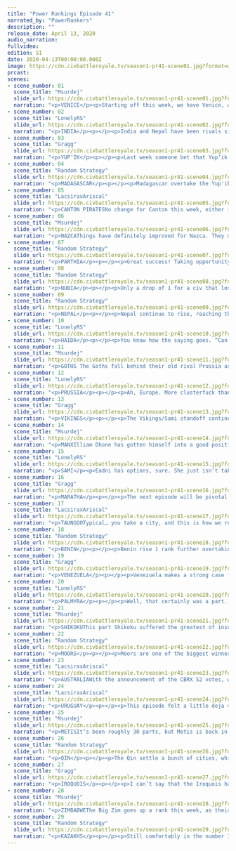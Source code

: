 ```yaml
---
title: "Power Rankings Episode 41"
narrated_by: "PowerRankers"
description: ""
release_date: April 13, 2020
audio_narration:
fullvideo:
edition: S1
date: 2020-04-13T00:00:00.000Z
image: https://cdn.civbattleroyale.tv/season1-pr41-scene01.jpg?format=webp&quality=80
prcast:
scenes:
- scene_number: 01
  scene_title: "Msurdej"
  slide_url: https://cdn.civbattleroyale.tv/season1-pr41-scene01.jpg?format=webp&quality=80
  narration: "<p>VENICE</p><p>Starting off this week, we have Venice, who has positively dropped the ball. Losing city after city, Venice is now relegated to its vanilla playstyle: A single city trying to make it in this crazy cylinder. What remains to be seen though, is how venice will die. Will it be Palmyra, The Moors, Prussia< or perhaps some unknown force. One thing is for certain though, it’s all but over for Enrico.</p>"
- scene_number: 02
  scene_title: "LonelyRS"
  slide_url: https://cdn.civbattleroyale.tv/season1-pr41-scene02.jpg?format=webp&quality=80
  narration: "<p>INDIA</p><p></p><p>India and Nepal have been rivals since the beginning of time, yes, locked in fierce battles from day one and eventually dueling in a more diplomatic fashion as fellow rump states, but before Endgame, it was pretty clear which of the twin lions was on top. India pulled ahead of Nepal in the Power Rankings after Episode 9, and pulled ahead in-game not long after, remaining at a consistent size and even gaining some land while their neighbor circled the drain of the world. If Indira was given a chance to go back to those days, she’d probably take it. Now Nepal’s the trendy and hopelessly out of date underdog with a decent chance at playing spoiler in a conflict between two giants, while India whiles away their time as a city-state with little chance of making any further impact in a game which is quickly passing them by. Sure, there’s hope for India. The game’s still in the earliest of phases; everyone still has some chance at the prize, no matter how small. But as a neighbor they once trumped in every possible way begins to outpace them, as the powers around them slip out of reach, that hope’s becoming fainter and fainter. Just a few parts ago, the main discussion surrounding India was how they could beat their neighbors. Now, it’s about how long they can appease them.</p><p></p>"
- scene_number: 03
  scene_title: "Gragg"
  slide_url: https://cdn.civbattleroyale.tv/season1-pr41-scene03.jpg?format=webp&quality=80
  narration: "<p>YUP’IK</p><p></p><p>Last week someone bet that Yup’ik would be Shikoku’s next target. Looks like they were exactly right. Yup’ik doesn’t have a lot of neighbors. Just 2 in fact. They’re at war with both. That sinks them to 3rd from last. Their only chance is noncommittal enemies and/or difficult terrain. It’s worked for Nepal. </p>"
- scene_number: 04
  scene_title: "Random Strategy"
  slide_url: https://cdn.civbattleroyale.tv/season1-pr41-scene04.jpg?format=webp&quality=80
  narration: "<p>MADAGASCAR</p><p></p><p>Madagascar overtake the Yup'ik. They didn't do anything this part apart from settling a city, and didn't even appear in a slide. Statswise, they look like a slightly above-average rump, however, one thing they do have over the rumps is space. They can settle another 3 cities completely uncontested, for a total of 6. That's higher than the Manx, Prussia or Vikings currently have! So I do expect Madagascar to rise to “OK” level once they settle those free cities. However, their only neighbour is the huge and terrifying Zimbabwe, so they will never rise higher than “OK”. Zimbabwe doesn't have a navy at present and lacks coastal cities so it may be a while before Madagascar dies, but they will never be powerful.</p>"
- scene_number: 05
  scene_title: "LacsiraxAriscal"
  slide_url: https://cdn.civbattleroyale.tv/season1-pr41-scene05.jpg?format=webp&quality=80
  narration: "<p>CANTON PIRATESNo change for Canton this week, either in ranking or overall position. The CBR’s greatest survivors live on, and while their three cities are a poor showing they’ve still space to settle south toward the Philippines, or even take off into a vacant Oceania. Their existence has always depended on the Qin’s interest and competency, and so far they’ve managed to maintain just enough of a standing army to make a takeover too much of a hassle. Long term prospects? Minimal as ever, but at the same time I could still see Canton just holding out long enough to scratch the top 20.</p>"
- scene_number: 06
  scene_title: "Msurdej"
  slide_url: https://cdn.civbattleroyale.tv/season1-pr41-scene06.jpg?format=webp&quality=80
  narration: "<p>NAZCAThings have definitely improved for Nazca. They managed to resettle their third city, and no longer have any wars against their neighbors going on. This is a good improvement over their last part, which is why they’ve risen so much despite their failures. But whether they manage to hold onto this rank is not up to them, but rather their neighbors, and other civs who will fall below them.</p>"
- scene_number: 07
  scene_title: "Random Strategy"
  slide_url: https://cdn.civbattleroyale.tv/season1-pr41-scene07.jpg?format=webp&quality=80
  narration: "<p>PARTHIA</p><p></p><p>Great success! Taking opportunity of Maratha attacking Palmyra, Parthia swooped in and grabbed their old city of Merv back! Wait a moment: false alarm. You expected Parthian competence? Think again! This is not a great success for Parthia. For to end the war, they gave away Kuchan, so in effect, they only managed to trade a 5 pop mountain city for a 2 pop desert city. Parthia have been to war 5 times this game, and have given away cities to end 3 of those wars. Not a good habit to have. So despite would could have been a great victory, Parthia finds itself this week in the same situation as last week: stuck in the desert with 3 cities with stronger enemies on both sides. Of all the civs with 3 cities, Parthia has the worst stats, though they do have the largest army out of the 3-city club, with lots and lots of horsemen. But that's not a lot of use if you just give away all your cities.</p><p></p><p></p>"
- scene_number: 08
  scene_title: "Random Strategy"
  slide_url: https://cdn.civbattleroyale.tv/season1-pr41-scene08.jpg?format=webp&quality=80
  narration: "<p>NUBIA</p><p></p><p>Only a drop of 1 for a civ that lost 25% of their cities. 3 cities is approximately the limit of what a rump is so being at that level is not good. The problem is that they got coalitioned right out of the gate and have been defending on all sides ever since. It's difficult to do well and get your economy up and running when you need to put all your effort into military. The same thing happened in the original game so I don't know what Piye is doing to offend so many people so early in the game but he should probably not do that. As a consequence of this war, Nubia has done a Poverty Point and not built any settlers all game. It is more excusable in Nubia's case than for Poverty Point because of the coalition, but the outcome is the same: a weak civ that is just waiting for someone to finish them off.</p><p></p>"
- scene_number: 09
  scene_title: "Random Strategy"
  slide_url: https://cdn.civbattleroyale.tv/season1-pr41-scene09.jpg?format=webp&quality=80
  narration: "<p>NEPAL</p><p></p><p>Nepal continue to rise, reaching their highest rank since part 3, and overtaking Nubia and Yup'ik. Their most notable strong points is their high production, 16th overall, which has allowed them to fully carpet their lands. Unfortunately, the same cannot be said for their science, and without any bonus techs to start off with, Nepal is dead last in terms of tech: their carpet is made up of ancient era spearmen and archers. That's not exactly that impressive. They are currently getting coalitioned by all 3 of their eastern neighbours, but you probably didn't notice because none of them is able to get through the dense mountains. In fact, Taungoo is now itself getting coalitioned by Australia and Maratha. That leaves open the possibility for a Nepalese snipe. However I think that is way too optimistic. Nepal have not even researched a unit capable of damaging the city, and although Maratha could theoretically damage it, they have an extremely awkward approach through jungle. Nepal's best plan going forwards is just to turtle in the mountains until someone discovers flight and kills them.</p><p></p>"
- scene_number: 10
  scene_title: "LonelyRS"
  slide_url: https://cdn.civbattleroyale.tv/season1-pr41-scene10.jpg?format=webp&quality=80
  narration: "<p>HAIDA</p><p></p><p>You know how the saying goes. “Can’t beat ‘em, swim to another continent as a failsafe and plot bloody revenge from there.” The Metis may have taken Haina, sure, and a meager navy places even the Haida’s usually impenetrable coastal cities under some degree of risk, but Koyah’s adoption of the old Carthaginian strategy of aggressively conquering and settling into foreign lands when one’s own are taken has stemmed the bleeding and kept the Haida’s position in the ranks stable. Then again, it’s not really their annoying of the Yup’ik which has kept their situation salvageable; it’s their claiming of one of the greatest prizes of a continent not their own. Mount Fuji is solidly Haidan, now, the settlement of Tanu already growing and well-defensible to boot, and if given time to bulk up their little foothold in Asia could turn into a more permanent home. The Haida may be on the outs in North America, but if they’re going to be killed, then they may as well make it damn hard for anyone to actually finish the job. Maybe they won’t win, maybe they won’t even come close, but they’ll sure as hell be interesting to watch along the way.</p>"
- scene_number: 11
  scene_title: "Msurdej"
  slide_url: https://cdn.civbattleroyale.tv/season1-pr41-scene11.jpg?format=webp&quality=80
  narration: "<p>GOTHS The Goths fall behind their old rival Prussia as their stats continue to fall behind. While they maintain a larger army than Frederick, it’s still insignificant compared to Alaric’s other neighbors.  While Ablai Khan continues to focus Frederick,  if either he or Zenobia decide to come west, Alaric’s three cities are great danger.</p>"
- scene_number: 12
  scene_title: "LonelyRS"
  slide_url: https://cdn.civbattleroyale.tv/season1-pr41-scene12.jpg?format=webp&quality=80
  narration: "<p>PRUSSIA</p><p></p><p>Ah, Europe. More clusterfuck than continent, where the points don’t matter and the balance of power shifts with a butterfly’s wings. Prussia had their time in the sun, the winds of expansion favoring them against the Goths, but one bungled coalition war and some aggressive Kazakh settling later, and they find themselves above only one-city Venice and their old rivals in the region, the civs to the north and in the west firmly in control of the continent. Of course, being near the bottom in Europe is equivalent to being in the middle of the fray in other continents: the difference between the rich and the poor here is four spots. And if any civ’s well-poised to tip the scales once more, it’s Prussia, in the midst of citadelling the Manx mainland into oblivion and sharing borders with just about everyone who matters. The question now, really, is whether the next period of unrest works in Frederick’s favor or not. If it does, then he stands a decent chance of becoming the closest thing you can get to a power in Eastern Europe, the region’s bulwark against the encroaching Kazakh hordes. If it doesn’t? Then he could find himself a one-city rump or worse. The continent’s early period of instability is heading toward an explosive climax, and Frederick’s the man holding the bomb. Prussia might reach new heights. They might also die miserably, or, worst of all, remain unchanged. But whatever happens, they’ll at least make things even more interesting in a continent already filled to the brim with intrigue.</p>"
- scene_number: 13
  scene_title: "Gragg"
  slide_url: https://cdn.civbattleroyale.tv/season1-pr41-scene13.jpg?format=webp&quality=80
  narration: "<p>VIKINGS</p><p></p><p>The Vikings/Sami standoff continues. Once again they seem more interested in expanding southward to mainland Europe than towards their main rival. Perhaps for the best. This time Manx actually beat them to the punch though, and Iroquois and Moors beat them to the punch of invading the isles. What a weird world we live in.</p>"
- scene_number: 14
  scene_title: "Msurdej"
  slide_url: https://cdn.civbattleroyale.tv/season1-pr41-scene14.jpg?format=webp&quality=80
  narration: "<p>MANXIlliam Dhone has gotten himself into a good position since the start of Endgame, but if he wants to keep climbing, he’ll have to try a little harder. With Prussia and the Vikings fighting each other, it will be easy for the Manx to capitalize on the end of the war, where both civs are weak from fighting. And capitalize is what they need to do. The Moors and the Iroquois have arrived on the islands, and while Hiawatha might be too far away to fully ensure a victory, Abd-ar is close enough to be a threat, both to the island, and the continental holdings.</p>"
- scene_number: 15
  scene_title: "LonelyRS"
  slide_url: https://cdn.civbattleroyale.tv/season1-pr41-scene15.jpg?format=webp&quality=80
  narration: "<p>SAMI</p><p>Eadni has options, sure. She just isn’t taking them. Such is the plight of a common critic of the Sami’s performance in Endgame so far, a projected titan in Northern Europe first driven into mediocrity by lost settlers then kept there via unwise war declarations. Then again, in this sort of continent, irrelevant wars might just be the best kind. Even in a war where nobody was expected to win, the Sami still could loop the Moors, Venetians, and Vikings in with ease. The instant a relevant war breaks out, the same state of stalemate-prone coalition warfare we saw against the Prussians could return, with the only winning move being to stay out of the fray. And, in that respect, the Sami might be the best off of any civ in Europe. The instant the Vikings research naval warfare, nobody will be further away from the continent’s pressure points than Eadni, and thus nobody will be less likely to be pulled into a sorry excuse for mass bloodletting than her. There’s a reason civs on the outside of continents tend to do well, after all. It’s much easier to pick off a weaker enemy when they’re involved in a war already and you aren’t. Sure, she may have lost most of her early bonuses, and sure, she may be stuck in the Arctic, but nobody’s better suited to become Europe’s second power than Eadni. At least, if she doesn’t get eaten by the Kazakhs first.</p>"
- scene_number: 16
  scene_title: "Gragg"
  slide_url: https://cdn.civbattleroyale.tv/season1-pr41-scene16.jpg?format=webp&quality=80
  narration: "<p>MARATHA</p><p></p><p>The next episode will be pivotal for Maratha. Once again they came out of the gate strong, looking like they could be a regional power. They don’t have a lot to show for it though. The Kazakhs have 17 cities this episode. Maratha... just 4. Even Nepal is only one city away. But if Maratha takes cities off Zimbabwe, Nepal, Parthia, India, etc, they can hold an expansive empire. </p>"
- scene_number: 17
  scene_title: "LacsiraxAriscal"
  slide_url: https://cdn.civbattleroyale.tv/season1-pr41-scene17.jpg?format=webp&quality=80
  narration: "<p>TAUNGOOTypical… you take a city, and this is how we repay you? With a five rank drop? Well, you've got stats to thank for that - after losing a huge chunk of their military, Taungoo tumbled in the statistical charts, showing the frailty of their position. The reason for their lagging stats is clear enough; they’ve failed to adequately settle, letting Qin and Canton divide China while Australia begins to monopolise the East Indies. Still, there’s plenty of islands left to colonise, and with buffer states of Canton and Nepal on land and an Australia they’ve proven they can beat across the sea, they’ve time enough to pick themselves up off the floor.</p>"
- scene_number: 18
  scene_title: "Random Strategy"
  slide_url: https://cdn.civbattleroyale.tv/season1-pr41-scene18.jpg?format=webp&quality=80
  narration: "<p>BENIN</p><p></p><p>Benin rise 1 rank further overtaking Taungoo. They have successfully taken out Venice's African colony which is good - a city is a city. Nubia is continuing to weaken further which means they could potentially be a good avenue for expansion later. Benin's problem are their other two neighbours... Zimbabwe is continuing to be a powerhouse with the highest production and science of the entire game. Truly a force to be terrified of. Benin should probably be thinking of getting open borders with Madagascar in order to get their peacekeeper protection back. Their northern neighbour, the Moors, may have been off to a sluggish start but have since compensated, with a bunch of cities coming out, and still more settlers on their way. Benin temporarily pushed ahead of the Moors in stats last part thanks to their city settling spree but the Moors immediately bounced back and look to continue growing their lead. A lot of Benin's cities are also desert cities that won't grow well. They should be wary of being the next Songhai. </p><p></p>"
- scene_number: 19
  scene_title: "Gragg"
  slide_url: https://cdn.civbattleroyale.tv/season1-pr41-scene19.jpg?format=webp&quality=80
  narration: "<p>VENEZUELA</p><p></p><p>Venezuela makes a strong case for the civ that benefited the most from Endgame. Uruguay is still a world power and Venezuela might just be in the superior position at this point. That’s insane. The high food count is a big reason for the success so far. Not worrying about Haiti, Kuikuro, and easily rolling Nazca helps too. I don’t know about you but I’m jumping on the Venezuela bandwagon.</p>"
- scene_number: 20
  scene_title: "LonelyRS"
  slide_url: https://cdn.civbattleroyale.tv/season1-pr41-scene20.jpg?format=webp&quality=80
  narration: "<p>PALMYRA</p><p></p><p>Well, that certainly was a part. Over the course of a mere 72 slides, Zenobia experienced more drama and changes in fortune than most leaders see in a lifetime. Perhaps that’s why it’s so hard to make much of it. From the highs (two more cities gotten in peace deals, the sniping of Kiteve) to the lows (the razing of the two aforementioned cities, the fall of Merv), Palmyra’s part looked like it was comprised more of random events than it was of some overarching narrative. If there’s any lesson that can be taken away from it, really, it’s probably this — the Middle East might just be too volatile a region to ever hold a real superpower. If any civ was going to become a powerhouse from the cradle of civilization, it’d be the Palmyrenes, with early-game swagger and uncannily strong peace deals allowing them to get the drop on their neighbors before they could get the drop on them. But, as we’re seeing now, not even they can realistically expand on every front, not when they border over a quarter of the remaining civs. Someone, eventually, was going to stall their progress, waste valuable time, and leave the Zimbabwes and Kazakhs of the world with an insurmountable edge. Palmyra’s still one of the biggest threats in the game, of course. What they’ve clawed and scraped their way to will not be so easily revoked. But they almost certainly aren’t going to walk away from this with a victory, now, and it’s becoming harder and harder to convince ourselves that they had a chance in the first place.</p>"
- scene_number: 21
  scene_title: "Msurdej"
  slide_url: https://cdn.civbattleroyale.tv/season1-pr41-scene21.jpg?format=webp&quality=80
  narration: "<p>SHIKOKUThis part Shikoku suffered the greatest of insults it received since the start of Endgame. Japan has been almost completely settled, but not by the Shikoku. The Qin, Haida, even Australia have planted cities all along the island chain. While the island of Shikoku itself hasn’t been settled, it seems doubtful that Sakamoto will send a settler there. And even if he did, settling that close to the Qin might instigate a war, a war which Shikoku would be a likely loser.  Shikoku’s best bet is to continue marching east against the Yup’ik, solidify their gains, and wait for the Kazakhs and Qin to become distracted.</p>"
- scene_number: 22
  scene_title: "Random Strategy"
  slide_url: https://cdn.civbattleroyale.tv/season1-pr41-scene22.jpg?format=webp&quality=80
  narration: "<p>MOORS</p><p></p><p>Moors are one of the biggest winners this part. Though we were slightly concerned last week that they had left the settling too late, they got down to it this part, and have staked claims in a wide area, from Ireland all the way to the Canaries, making them by far the strongest european civ. The capture of Murano from Palmyra was a quick and efficient war that has given them control over the West Mediterranean, and a good staging ground for attacking either Venice or Benin down the line. And they still have 3 settlers out there! And though Benin and its city spam across the Sahara was looking like it might be a problem last week, the Moors have overtaken them in stats again, and look to continue growing that lead as they settle even more cities. Benin is still the biggest problem for the Moors, but one that can be overcome. The rest of Europe is currently not posing much of a threat; in fact I would say the biggest threats to the Moors are the top 3: Zimbabwe, Kazakhstan and the Iroquois, off in the distant future.</p><p></p>"
- scene_number: 23
  scene_title: "LacsiraxAriscal"
  slide_url: https://cdn.civbattleroyale.tv/season1-pr41-scene23.jpg?format=webp&quality=80
  narration: "<p>AUSTRALIAWith the announcement of the CBRX S2 votes, we’ll soon have our first Battle Royale that doesn’t feature an Australia. And I don’t just mean a series without Australia… they’ve appeared in every single episode of every single CBR, as top dogs in Mk 1 and surviving runners up in Mk 2.1. It’s no surprise why: as in Risk, Australia can’t die. Or can they? Despite going on a bountiful settling spree this episode, Hawke slips two ranks after losing forward-settle Adelaide only an episode after founding it. It bodes very badly for their prospects in mainland Asia, but surely the turtle fortress Australia will live on, right? Well, I wouldn’t be so sure. With the shrunken world map, Australia has less of a continent and more of a large island to itself this time. And while Vietnam were a formidable beast in Mk 2, they were mostly a land based civ, whereas Taungoo and Maratha have shown naval teeth, and Qin are just covered in teeth from every angle. This is the shakiest we’ve seen an Australia in some time, and don’t be surprised to see their favour shrink even as their stats continue to grow.</p>"
- scene_number: 24
  scene_title: "LacsiraxAriscal"
  slide_url: https://cdn.civbattleroyale.tv/season1-pr41-scene24.jpg?format=webp&quality=80
  narration: "<p>URUGUAY</p><p></p><p>This episode felt a little deja vu for Uruguay, as they went to war in a thickly forested Amazon and found their superior army stall out behind thousands upon thousands of trees. But while a fruitless war with Kuikuro proved largely incidental last time, the failed offensive against Venezuela could prove far costlier. Lavalleja is in an unenviable position; having focussed on evicting the squatters to the south, he’s let Venezuela monopolise the fertile north of the continent, and now has next to nowhere left to settle. Venezuela meanwhile has already sent a settler out to the Caribbean, having Central America at its disposal as well, as long as they beat the Iroquois to the punch. Uruguay’s stats though, right? Well… while they have a slight edge in production, Venezuela is actually beating Uruguay in research. With some extra settle room, Chavez could well pull ahead from the pack, but even if they remain somewhat even, Uruguay’s currently blocked from expanding any further. Their hopes lie in an unnatural stat boom the likes of which they’re known for, or a coalition war on Venezuela. But it’s sure not like Uruguay to have to depend on outside factors.</p>"
- scene_number: 25
  scene_title: "Msurdej"
  slide_url: https://cdn.civbattleroyale.tv/season1-pr41-scene25.jpg?format=webp&quality=80
  narration: "<p>METISIt’s been roughly 30 parts, but Metis is back in the Top 5. And that’s because these thick boys are now a clear power check to their long standing rival: Hiawatha. With stats close to (and in production’s case, exceeding) the Iroquois, Riel has a clear shot of becoming the dominant power in North America. With a weak Haida and Yup’ik, the Metis have some extra room to expand the Iroquois lack. The road ahead won’t be easy, but Riel is capable of walking it.</p>"
- scene_number: 26
  scene_title: "Random Strategy"
  slide_url: https://cdn.civbattleroyale.tv/season1-pr41-scene26.jpg?format=webp&quality=80
  narration: "<p>QIN</p><p></p><p>The Qin settle a bunch of cities, which now makes them the 2nd biggest civ with 15 of them. They have settled Japan and even managed to get a city in the Philippines before Canton, Australia or Taungoo reached them. Unfortunately, Qin have gone unhappy which is hindering the growth of their many cities, and thus their population and other stats are more comparable with the Metis or Uruguay then with the top 3. Still, they should eventually get happiness once they connect their luxuries, and then their stats should catch up. One major problem down the line is that they don't have anyone to conquer apart from Canton (who barely count). To their south they have the impenetrable Himalayas, to their east they have the Pacific, and their northern neighbours are Shikoku who are not to be trifled with. As for their west, they have Kazakhstan, who are better than Qin in every way and are more likely to defeat Qin than the other way round. These are not the best choices of neighbours. Qin will have to put a lot of effort to keep their position.</p><p></p>"
- scene_number: 27
  scene_title: "Gragg"
  slide_url: https://cdn.civbattleroyale.tv/season1-pr41-scene27.jpg?format=webp&quality=80
  narration: "<p>IROQUOIS</p><p></p><p>I can’t say that the Iroquois have played particularly bad in Endgame, but their opportunities are drying up fast. All of the sudden they are left with the surprisingly strong neighbors of Metis and Venezuela. In fact there are rankers who put Metis *above* Iroquois and Venezuela *above* Uruguay. (I’m not quite there yet but see where it’s coming from). Anyway, the point is, Iroquois neighbors are stronk. The road ahead for this superpower is not easy.</p>"
- scene_number: 28
  scene_title: "Msurdej"
  slide_url: https://cdn.civbattleroyale.tv/season1-pr41-scene28.jpg?format=webp&quality=80
  narration: "<p>ZIMBABWEThe Big Zim goes up a rank this week, as their stats continue to rise, being either the top or near the top in stats. War wise, their record is a little mixed. While they were able to take back Chitekete, they lost the recently settled Kiteve to Palmyra. But fear not, Zimbabwe fans. With an army marching north to Nubia, Benin focusing on other ventures, and Madagascar being Madagascar, it’s likely that Mutota will continue to play a big role in African politics on the cylinder for a while.</p>"
- scene_number: 29
  scene_title: "Random Strategy"
  slide_url: https://cdn.civbattleroyale.tv/season1-pr41-scene29.jpg?format=webp&quality=80
  narration: "<p>KAZAKHS</p><p></p><p>Still comfortably in the number 1 slot, Kazakhstan continues to grow at an incredible rate. They're already up to 17 cities and have a bunch of settlers roaming around looking to increase that total even more! They also have the largest military in the game which they are currently using to join the coalition against Prussia. Prussia might be an expert at defence but Kazakhstan is a foe the likes of which Prussia has never faced - they have 4 times Prussia's military and 3 times its production! Gains should definitely be possible, and from then on Kazakhstan can slowly gobble up the rest of Europe during the course of the game. Who can possibly resist them in Europe? The Moors? They're far away. Their eastern neighbours have a little more bite to them - Qin and Shikoku are also quite large - but Kazakhstan is bigger. As for their south, they have... Parthia... yeah that's not going to be a problem. Even if Kazakhstan does a Yakutia and sleeps for the entire rest of the game, they will stay near the top of the power rankings for many many parts to come.</p><p></p>"
---
```

